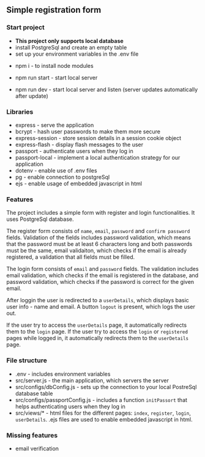 ## Simple registration form

### Start project
- **This project only supports local database**
- install PostgreSql and create an empty table
- set up your environment variables in the .env file

* npm i - to install node modules
  
* npm run start - start local server
  
* npm run dev - start local server and listen (server updates automatically after update)

### Libraries
- express - serve the application
- bcrypt - hash user passwords to make them more secure
- express-session - store session details in a session cookie object
- express-flash - display flash messages to the user
- passport - authenticate users when they log in
- passport-local - implement a local authentication strategy for our application
- dotenv - enable use of .env files
- pg - enable connection to postgreSql
- ejs - enable usage of embedded javascript in html

### Features
The project includes a simple form with register and login functionalities. It uses PostgreSql database.  
  
The register form consists of `name`, `email`, `password` and `confirm password` fields.
Validation of the fields includes password validation, which means that the password must be at least 6 characters long and both passwords must be the same, email validaiton, which checks if the email is already registered, a validation that all fields must be filled.  
  
The login form consists of `email` and `password` fields.
The validation includes email validation, which checks if the email is registered in the database, and password validation, which checks if the password is correct for the given email.  
  
After loggin the user is redirected to a `userDetails`, which displays basic user info - name and email. A button `logout` is present, which logs the user out.  
  
If the user try to access the `userDetails` page, it automatically redirects them to the `login` page. If the user try to access the `login` or `registered` pages while logged in, it automatically redirects them to the `userDetails` page.

### File structure
- .env - includes environment variables
- src/server.js - the main application, which servers the server
- src/configs/dbConfig.js - sets up the connection to your local PostreSql database table
- src/configs/passportConfig.js - includes a function `initPassort` that helps authenticating users when they log in
- src/views/* - html files for the different pages: `index`, `register`, `login`, `userDetails`. .ejs files are used to enable embedded javascript in html.

### Missing features
- email verification
